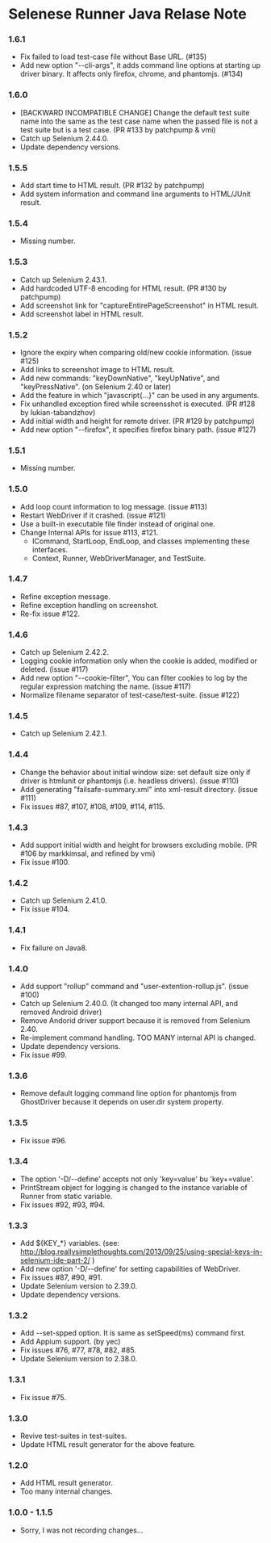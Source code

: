Selenese Runner Java Relase Note
================================

### 1.6.1

* Fix failed to load test-case file without Base URL. (#135)
* Add new option "--cli-args", it adds command line options at starting up driver binary. It affects only firefox, chrome, and phantomjs. (#134)

### 1.6.0

* [BACKWARD INCOMPATIBLE CHANGE] Change the default test suite name into the same as the test case name when the passed file is not a test suite but is a test case. (PR #133 by patchpump & vmi)
* Catch up Selenium 2.44.0.
* Update dependency versions.

### 1.5.5

* Add start time to HTML result. (PR #132 by patchpump)
* Add system information and command line arguments to HTML/JUnit result.

### 1.5.4

* Missing number.

### 1.5.3

* Catch up Selenium 2.43.1.
* Add hardcoded UTF-8 encoding for HTML result. (PR #130 by patchpump)
* Add screenshot link for "captureEntirePageScreenshot" in HTML result.
* Add screenshot label in HTML result.

### 1.5.2

* Ignore the expiry when comparing old/new cookie information. (issue #125)
* Add links to screenshot image to HTML result.
* Add new commands: "keyDownNative", "keyUpNative", and "keyPressNative". (on Selenium 2.40 or later)
* Add the feature in which "javascript{...}" can be used in any arguments.
* Fix unhandled exception fired while screensshot is executed. (PR #128 by lukian-tabandzhov)
* Add initial width and height for remote driver. (PR #129 by patchpump)
* Add new option "--firefox", it specifies firefox binary path. (issue #127)

### 1.5.1

* Missing number.

### 1.5.0

* Add loop count information to log message. (issue #113)
* Restart WebDriver if it crashed. (issue #121)
* Use a built-in executable file finder instead of original one.
* Change Internal APIs for issue #113, #121.
    * ICommand, StartLoop, EndLoop, and classes implementing these interfaces.
    * Context, Runner, WebDriverManager, and TestSuite.

### 1.4.7

* Refine exception message.
* Refine exception handling on screenshot.
* Re-fix issue #122.

### 1.4.6

* Catch up Selenium 2.42.2.
* Logging cookie information only when the cookie is added, modified or deleted. (issue #117)
* Add new option "--cookie-filter", You can filter cookies to log by the regular expression matching the name. (issue #117)
* Normalize filename separator of test-case/test-suite. (issue #122)

### 1.4.5

* Catch up Selenium 2.42.1.

### 1.4.4

* Change the behavior about initial window size: set default size only if driver is htmlunit or phantomjs (i.e. headless drivers). (issue #110)
* Add generating "failsafe-summary.xml" into xml-result directory. (issue #111)
* Fix issues #87, #107, #108, #109, #114, #115.

### 1.4.3

* Add support initial width and height for browsers excluding mobile. (PR #106 by markkimsal, and refined by vmi)
* Fix issue #100.

### 1.4.2

* Catch up Selenium 2.41.0.
* Fix issue #104.

### 1.4.1

* Fix failure on Java8.

### 1.4.0

* Add support "rollup" command and "user-extention-rollup.js". (issue #100)
* Catch up Selenium 2.40.0. (It changed too many internal API, and removed Android driver)
* Remove Andorid driver support because it is removed from Selenium 2.40.
* Re-implement command handling. TOO MANY internal API is changed.
* Update dependency versions.
* Fix issue #99.

### 1.3.6

* Remove default logging command line option for phantomjs from GhostDriver because it depends on user.dir system property.

### 1.3.5

* Fix issue #96.

### 1.3.4

* The option '-D/--define' accepts not only 'key=value' bu 'key+=value'.
* PrintStream object for logging is changed to the instance variable of Runner from static variable.
* Fix issues #92, #93, #94.

### 1.3.3

* Add ${KEY\_\*} variables. (see: http://blog.reallysimplethoughts.com/2013/09/25/using-special-keys-in-selenium-ide-part-2/ )
* Add new option '-D/--define' for setting capabilities of WebDriver.
* Fix issues #87, #90, #91.
* Update Selenium version to 2.39.0.
* Update dependency versions.

### 1.3.2

* Add --set-spped option. It is same as setSpeed(ms) command first.
* Add Appium support. (by yec)
* Fix issues #76, #77, #78, #82, #85.
* Update Selenium version to 2.38.0.

### 1.3.1

* Fix issue #75.

### 1.3.0

* Revive test-suites in test-suites.
* Update HTML result generator for the above feature.

### 1.2.0

* Add HTML result generator.
* Too many internal changes.

### 1.0.0 - 1.1.5

* Sorry, I was not recording changes...

